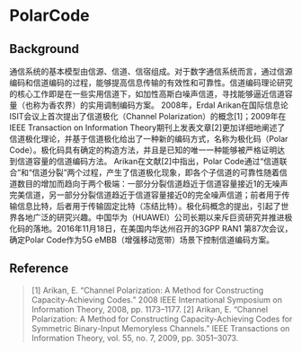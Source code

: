 # PolarCode

## Background

通信系统的基本模型由信源、信道、信宿组成。对于数字通信系统而言，通过信源编码和信道编码的过程，能够提高信息传输的有效性和可靠性。信道编码理论研究的核心工作即是在一些实用信道下，如加性高斯白噪声信道，寻找能够逼近信道容量（也称为香农界）的实用调制编码方案。
2008年，Erdal Arikan在国际信息论ISIT会议上首次提出了信道极化（Channel Polarization）的概念[1]；2009年在IEEE Transaction on Information Theory期刊上发表文章[2]更加详细地阐述了信道极化理论，并基于信道极化给出了一种新的编码方式，名称为极化码（Polar Code）。极化码具有确定的构造方法，并且是已知的唯一一种能够被严格证明达到信道容量的信道编码方法。
Arikan在文献[2]中指出，Polar Code通过“信道联合”和“信道分裂”两个过程，产生了信道极化现象，即各个子信道的可靠性随着信道数目的增加而趋向于两个极端：一部分分裂信道趋近于信道容量接近1的无噪声完美信道，另一部分分裂信道趋近于信道容量接近0的完全噪声信道；前者用于传输信息比特，后者用于传输固定比特（冻结比特）。极化码概念的提出，引起了世界各地广泛的研究兴趣。中国华为（HUAWEI）公司长期以来斥巨资研究并推进极化码的落地。2016年11月18日，在美国内华达州召开的3GPP RAN1 第87次会议，确定Polar Code作为5G eMBB（增强移动宽带）场景下控制信道编码方案。

## Reference
> [1] Arikan, E. “Channel Polarization: A Method for Constructing Capacity-Achieving Codes.” 2008 IEEE International Symposium on Information Theory, 2008, pp. 1173–1177.
> [2] Arikan, E. “Channel Polarization: A Method for Constructing Capacity-Achieving Codes for Symmetric Binary-Input Memoryless Channels.” IEEE Transactions on Information Theory, vol. 55, no. 7, 2009, pp. 3051–3073.

